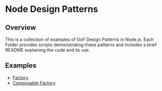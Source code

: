 # Node Design Patterns

## Overview
This is a collection of examples of GoF Design Patterns in Node.js. Each Folder provides scripts demonstrating these patterns and includes a brief README explaining the code and its use.

## Examples
* [Factory](https://bitbucket.akqa.net/users/william.brinkert/repos/node-design-patterns/browse/Factory)
* [Composable Factory](https://bitbucket.akqa.net/users/william.brinkert/repos/node-design-patterns/browse/Composable_Factory?at=feature/composable-factory)
